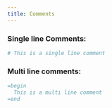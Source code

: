 ```yaml
---
title: Comments
---
```


### Single line Comments:
```rb
# This is a single line comment
```

### Multi line comments:
```rb
=begin
  This is a multi line comment
=end
```